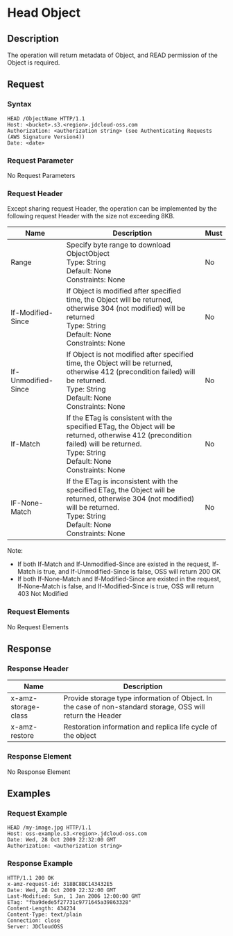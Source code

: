 # Head Object

## Description
The operation will return metadata of Object, and READ permission of the Object is required.

## Request

### Syntax
```
HEAD /ObjectName HTTP/1.1
Host: <bucket>.s3.<region>.jdcloud-oss.com 
Authorization: <authorization string> (see Authenticating Requests (AWS Signature Version4))
Date: <date>
```
### Request Parameter
No Request Parameters
### Request Header
Except sharing request Header, the operation can be implemented by the following request Header with the size not exceeding 8KB.

Name|Description|Must
---|---|---
Range|Specify byte range to download ObjectObject<br>Type: String<br>Default: None<br>Constraints: None|No
If-Modified-Since|If Object is modified after specified time, the Object will be returned, otherwise 304 (not modified) will be returned<br>Type: String<br>Default: None<br>Constraints: None|No
If-Unmodified-Since|If Object is not modified after specified time, the Object will be returned, otherwise 412 (precondition failed) will be returned. <br>Type: String<br>Default: None<br>Constraints: None|No
If-Match|If the ETag is consistent with the specified ETag, the Object will be returned, otherwise 412 (precondition failed) will be returned. <br>Type: String<br>Default: None<br>Constraints: None|No
IF-None-Match|If the ETag is inconsistent with the specified ETag, the Object will be returned, otherwise 304 (not modified) will be returned. <br>Type: String<br>Default: None<br>Constraints: None|No

Note:
+ If both If-Match and If-Unmodified-Since are existed in the request, If-Match is true, and If-Unmodified-Since is false, OSS will return 200 OK
+ If both If-None-Match and If-Modified-Since are existed in the request, If-None-Match is false, and If-Modified-Since is true, OSS will return 403 Not Modified

### Request Elements
No Request Elements

## Response

### Response Header

Name|Description
---|---
x-amz-storage-class|Provide storage type information of Object. In the case of non-standard storage, OSS will return the Header
x-amz-restore|Restoration information and replica life cycle of the object

### Response Element
No Response Element

## Examples
### Request Example
```
HEAD /my-image.jpg HTTP/1.1
Host: oss-example.s3.<region>.jdcloud-oss.com
Date: Wed, 28 Oct 2009 22:32:00 GMT
Authorization: <authorization string>
```
### Response Example
```
HTTP/1.1 200 OK
x-amz-request-id: 318BC8BC143432E5
Date: Wed, 28 Oct 2009 22:32:00 GMT
Last-Modified: Sun, 1 Jan 2006 12:00:00 GMT
ETag: "fba9dede5f27731c9771645a39863328"
Content-Length: 434234
Content-Type: text/plain
Connection: close
Server: JDCloudOSS
```





